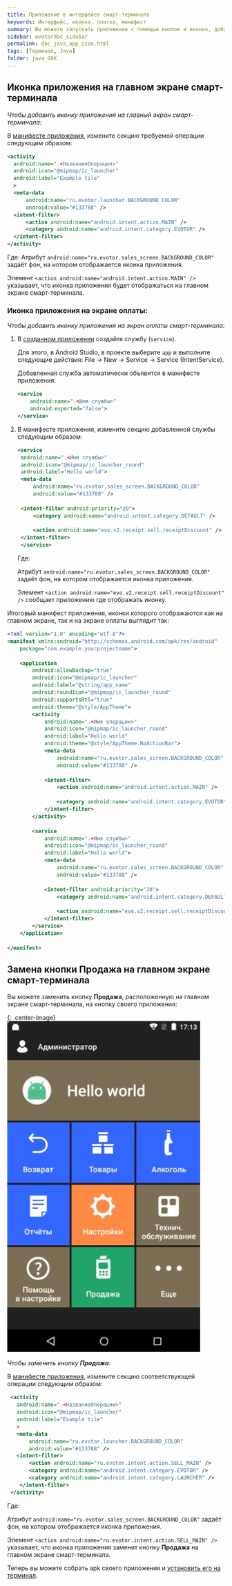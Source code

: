 ```yaml
---
title: Приложение в интерфейсе смарт-терминала
keywords: Интерфейс, иконка, плитка, манифест
summary: Вы можете запускать приложение с помощью кнопок и иконок, добавленных в интерфейс смарт-терминала. Раздел содержит информацию о том как добавить свои иконки или заменить существующую кнопку интерфейса смарт-терминала.
sidebar: evotordoc_sidebar
permalink: doc_java_app_icon.html
tags: [Терминал, Java]
folder: java_SDK
---
```


## Иконка приложения на главном экране смарт-терминала

*Чтобы добавить иконку приложения на главный экран смарт-терминала:*

В [манифесте приложения](./doc_java_app_manifest.html), измените секцию требуемой операции следующим образом:

```xml
<activity
  android:name=".<НазваниеОперации>"
  android:icon="@mipmap/ic_launcher"
  android:label="Example tile"
  >
  <meta-data
      android:name="ru.evotor.launcher.BACKGROUND_COLOR"
      android:value="#133788" />
  <intent-filter>
      <action android:name="android.intent.action.MAIN" />
      <category android:name="android.intent.category.EVOTOR" />
  </intent-filter>
</activity>
```

   Где:
   Атрибут `android:name="ru.evotor.sales_screen.BACKGROUND_COLOR"` задаёт фон, на котором отображается иконка приложения.

   Элемент `<action android:name="android.intent.action.MAIN" />` указывает, что иконка приложения будет отображаться на главном экране смарт-терминала.

### Иконка приложения на экране оплаты:

*Чтобы добавить иконку приложения на экран оплаты смарт-терминала:*

1. В [созданном приложении](./doc_java_getting_started.html) создайте службу (`service`).

   Для этого, в Android Studio, в проекте выберите `app` и выполните следующие действия: File → New → Service → Service (IntentService).

   Добавленная служба автоматически объявится в манифесте приложения:

   ```xml
   <service
       android:name=".<Имя службы>"
       android:exported="false">
   </service>
   ```

2. В манифесте приложения, измените секцию добавленной службы следующим образом:

   ```xml
   <service
    android:name=".<Имя службы>"
    android:icon="@mipmap/ic_launcher_round"
    android:label="Hello world">
    <meta-data
        android:name="ru.evotor.sales_screen.BACKGROUND_COLOR"
        android:value="#133788" />

    <intent-filter android:priority="20">
        <category android:name="android.intent.category.DEFAULT" />

        <action android:name="evo.v2.receipt.sell.receiptDiscount" />
    </intent-filter>
    </service>
   ```

   Где:

   Атрибут `android:name="ru.evotor.sales_screen.BACKGROUND_COLOR"` задаёт фон, на котором отображается иконка приложения.

   Элемент `<action android:name="evo.v2.receipt.sell.receiptDiscount" />` сообщает приложению где отображать иконку.

Итоговый манифест приложения, иконки которого отображаются как на главном экране, так и на экране оплаты выглядит так:

```xml
<?xml version="1.0" encoding="utf-8"?>
<manifest xmlns:android="http://schemas.android.com/apk/res/android"
    package="com.example.yourprojectname">

    <application
        android:allowBackup="true"
        android:icon="@mipmap/ic_launcher"
        android:label="@string/app_name"
        android:roundIcon="@mipmap/ic_launcher_round"
        android:supportsRtl="true"
        android:theme="@style/AppTheme">
        <activity
            android:name=".<Имя операции>"
            android:icon="@mipmap/ic_launcher_round"
            android:label="Hello world"
            android:theme="@style/AppTheme.NoActionBar">
            <meta-data
                android:name="ru.evotor.sales_screen.BACKGROUND_COLOR"
                android:value="#133788" />

            <intent-filter>
                <action android:name="android.intent.action.MAIN" />

                <category android:name="android.intent.category.EVOTOR" />
            </intent-filter>
        </activity>

        <service
            android:name=".<Имя службы>"
            android:icon="@mipmap/ic_launcher_round"
            android:label="Hello world">
            <meta-data
                android:name="ru.evotor.sales_screen.BACKGROUND_COLOR"
                android:value="#133788" />

            <intent-filter android:priority="20">
                <category android:name="android.intent.category.DEFAULT" />

                <action android:name="evo.v2.receipt.sell.receiptDiscount" />
            </intent-filter>
        </service>
    </application>

</manifest>
```

## Замена кнопки **Продажа** на главном экране смарт-терминала

Вы можете заменить кнопку **Продажа**, расположенную на главном экране смарт-терминала, на кнопку своего приложения:

{: .center-image}
![](images\sale_button_changed.png)

_Чтобы заменить кнопку **Продажа**:_

В [манифесте приложения](./doc_java_app_manifest.html), измените секцию соответствующей операции следующим образом:

```xml
 <activity
   android:name=".<НазваниеОперации>"
   android:icon="@mipmap/ic_launcher"
   android:label="Example tile"
   >
   <meta-data
       android:name="ru.evotor.launcher.BACKGROUND_COLOR"
       android:value="#133788" />
   <intent-filter>
       <action android:name="ru.evotor.intent.action.SELL_MAIN" />
       <category android:name="android.intent.category.EVOTOR" />
       <category android:name="android.intent.category.LAUNCHER" />
    </intent-filter>
 </activity>
```

   Где:

   Атрибут `android:name="ru.evotor.sales_screen.BACKGROUND_COLOR"` задаёт фон, на котором отображается иконка приложения.

   Элемент `<action android:name="ru.evotor.intent.action.SELL_MAIN" />` указывает, что иконка приложения заменит кнопку **Продажа** на главном экране смарт-терминала.

Теперь вы можете собрать apk своего приложения и [установить его на терминал](./doc_app_installation.html).

